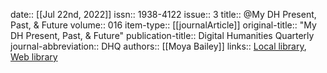 date:: [[Jul 22nd, 2022]]
issn:: 1938-4122
issue:: 3
title:: @My DH Present, Past, & Future
volume:: 016
item-type:: [[journalArticle]]
original-title:: "My DH Present, Past, & Future"
publication-title:: Digital Humanities Quarterly
journal-abbreviation:: DHQ
authors:: [[Moya Bailey]]
links:: [Local library](zotero://select/groups/2386895/items/98MNPQHW), [Web library](https://www.zotero.org/groups/2386895/items/98MNPQHW)
